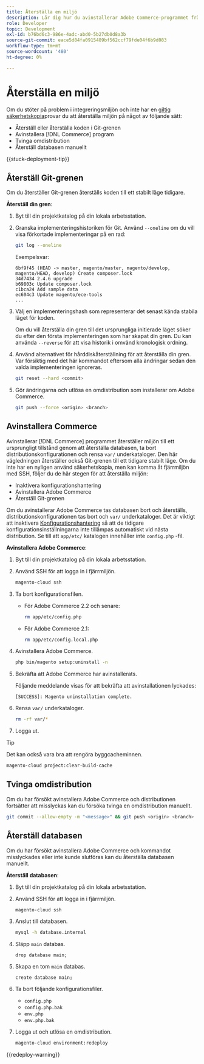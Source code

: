 ```yaml
---
title: Återställa en miljö
description: Lär dig hur du avinstallerar Adobe Commerce-programmet från ett molninfrastrukturprojekt och återställer en miljö till ett stabilt tillstånd.
role: Developer
topic: Development
exl-id: b76bd6c3-986e-4adc-abd0-5b27db0d8a3b
source-git-commit: eace5d84fa0915489bf562ccf79fde04f6b9d083
workflow-type: tm+mt
source-wordcount: '480'
ht-degree: 0%

---
```


# Återställa en miljö

Om du stöter på problem i integreringsmiljön och inte har en [giltig säkerhetskopia](../storage/snapshots.md)provar du att återställa miljön på något av följande sätt:

- Återställ eller återställa koden i Git-grenen
- Avinstallera [!DNL Commerce] program
- Tvinga omdistribution
- Återställ databasen manuellt

{{stuck-deployment-tip}}

## Återställ Git-grenen

Om du återställer Git-grenen återställs koden till ett stabilt läge tidigare.

**Återställ din gren**:

1. Byt till din projektkatalog på din lokala arbetsstation.

1. Granska implementeringshistoriken för Git. Använd `--oneline` om du vill visa förkortade implementeringar på en rad:

   ```bash
   git log --oneline
   ```

   Exempelsvar:

   ```terminal
   6bf9f45 (HEAD -> master, magento/master, magento/develop, magento/HEAD, develop) Create composer.lock
   34d7434 2.4.6 upgrade
   b69803c Update composer.lock
   c1bca24 Add sample data
   ec604c3 Update magento/ece-tools
   ...
   ```

1. Välj en implementeringshash som representerar det senast kända stabila läget för koden.

   Om du vill återställa din gren till det ursprungliga initierade läget söker du efter den första implementeringen som har skapat din gren. Du kan använda `--reverse` för att visa historik i omvänd kronologisk ordning.

1. Använd alternativet för hårddiskåterställning för att återställa din gren. Var försiktig med det här kommandot eftersom alla ändringar sedan den valda implementeringen ignoreras.

   ```bash
   git reset --hard <commit>
   ```

1. Gör ändringarna och utlösa en omdistribution som installerar om Adobe Commerce.

   ```bash
   git push --force <origin> <branch>
   ```

## Avinstallera Commerce

Avinstallerar [!DNL Commerce] programmet återställer miljön till ett ursprungligt tillstånd genom att återställa databasen, ta bort distributionskonfigurationen och rensa `var/` underkataloger. Den här vägledningen återställer också Git-grenen till ett tidigare stabilt läge. Om du inte har en nyligen använd säkerhetskopia, men kan komma åt fjärrmiljön med SSH, följer du de här stegen för att återställa miljön:

- Inaktivera konfigurationshantering
- Avinstallera Adobe Commerce
- Återställ Git-grenen

Om du avinstallerar Adobe Commerce tas databasen bort och återställs, distributionskonfigurationen tas bort och `var/` underkataloger. Det är viktigt att inaktivera [Konfigurationshantering](../store/store-settings.md) så att de tidigare konfigurationsinställningarna inte tillämpas automatiskt vid nästa distribution. Se till att `app/etc/` katalogen innehåller inte `config.php` -fil.

**Avinstallera Adobe Commerce**:

1. Byt till din projektkatalog på din lokala arbetsstation.

1. Använd SSH för att logga in i fjärrmiljön.

   ```bash
   magento-cloud ssh
   ```

1. Ta bort konfigurationsfilen.
   - För Adobe Commerce 2.2 och senare:

     ```bash
     rm app/etc/config.php
     ```

   - För Adobe Commerce 2.1:

     ```bash
     rm app/etc/config.local.php
     ```

1. Avinstallera Adobe Commerce.

   ```bash
   php bin/magento setup:uninstall -n
   ```

1. Bekräfta att Adobe Commerce har avinstallerats.

   Följande meddelande visas för att bekräfta att avinstallationen lyckades:

   ```terminal
   [SUCCESS]: Magento uninstallation complete.
   ```

1. Rensa `var/` underkataloger.

   ```bash
   rm -rf var/*
   ```

1. Logga ut.

>[!TIP]
>
>Det kan också vara bra att rengöra byggcacheminnen.
>
>```bash
>magento-cloud project:clear-build-cache
>```

## Tvinga omdistribution

Om du har försökt avinstallera Adobe Commerce och distributionen fortsätter att misslyckas kan du försöka tvinga en omdistribution manuellt.

```bash
git commit --allow-empty -m "<message>" && git push <origin> <branch>
```

## Återställ databasen

Om du har försökt avinstallera Adobe Commerce och kommandot misslyckades eller inte kunde slutföras kan du återställa databasen manuellt.

**Återställ databasen**:

1. Byt till din projektkatalog på din lokala arbetsstation.

1. Använd SSH för att logga in i fjärrmiljön.

   ```bash
   magento-cloud ssh
   ```

1. Anslut till databasen.

   ```bash
   mysql -h database.internal
   ```

1. Släpp `main` databas.

   ```shell
   drop database main;
   ```

1. Skapa en tom `main` databas.

   ```shell
   create database main;
   ```

1. Ta bort följande konfigurationsfiler.

   - `config.php`
   - `config.php.bak`
   - `env.php`
   - `env.php.bak`

1. Logga ut och utlösa en omdistribution.

   ```bash
   magento-cloud environment:redeploy
   ```

{{redeploy-warning}}
